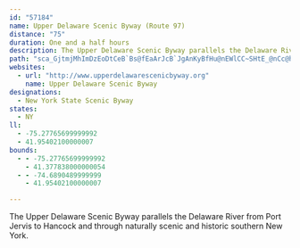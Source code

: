 ```yaml
---
id: "57184"
name: Upper Delaware Scenic Byway (Route 97)
distance: "75"
duration: One and a half hours
description: The Upper Delaware Scenic Byway parallels the Delaware River from Port Jervis to Hancock and through naturally scenic and historic southern New York.
path: "sca_GjtmjMhImDzEoDtCeB`Bs@fEaArJcB`JgAnKyBfHu@nEWlCC~SHtE_@nCc@hBc@bNmElFw@zBG~LFrF_@|B_@`G{AhPsEhDsAnBkArDyCrQcQnN{KxA_BdAqBv@{B`@aCNyAFwD_@aFwB{IOaBy@eZDeC~@sGp@mC~AqCxBiClDkC~MyHrCcCrBkDx@uBZsAXwAzGcy@f@cIHsDKoTi@yEiAsDoBuCyAiAuEoBwJkAmD{@_Bw@yAeAsAsAiAaB_B}DqK{[qYc~@iAaEmAmH{@{OuHaoBc@{MAyGd@gO|H}wBRgDd@gD|@mDhBaElAiBrBsBxAaAdBs@bGsAjf@aJ`\\_GlFu@|D?hZhC`DL|CBpKYbDJre@hIlBXtCJ|CQtm@uHrVkBzIr@nBG|UaCdLyAtA]lAm@hAw@~@aAdA{Bn@sBfA}ErA_LdAqBvC_ClFg@`HYlGkBrAmAzBwCvAiAzLgG~Bo@nHIj@KrAs@z@w@l@y@d@eAbCwGfBsDr@eAtGmHlA_Ct@{BVkA^_Fe@yYNgEbE_`@jAwEjDcGhGuMvAqBnBaBbB_Ax@YrB]dMMjQ?xDf@hJpB~BF|BMbBYfJyBrCmAfDgCv[oXbDgDpJ}MbUc]lA_BdFyE`AmAz@gBpDmJ~@mDZmB^_E\\{NMiEKeBoC{RmEcRc@_DOoEImPB}LD_Ab@kCx@cCnA_ChCiC`GqD~BiApCi@f\\uAtC?lBJxDh@zBl@zRlIhLtDbB^jBPjGSbDBtN|BxFJ`E]~Cm@f{Ae[|B_AnA}@dAgApBeDh@{Aj@aChAwJ|@uDh@eBh@gAhCoDlBeBhF_DlDaDdByBbLiPdAeAfFgC`P{J`CeA|Dy@lYsDvFYxg@QbCSxA]nPiGjFyB~AeA`JyGlEcChd@sUdBg@`BKdABhARdNpCfJf@xm@fCdGr@bc@nG|Ab@rBdAtAhArA|AnA~Bf@lAjBzHv@lEXfE@lBI~CeDj[IvA?zAHv@XrATl@x@pAnAt@lBRnAOvCcAzUwIfEcCpWeR|E}DfDsBr\\kRnHaDhD}@pKaAdMKbBQ|KsBlAAlBTtAh@vW|KxCj@fBFhCGzo@sFpG_Bbe@qPrBi@|k@iHvGm@lDErHJtJd@xt@hK|B?rDy@tAeAt@y@fSsYlBqBpA_AjB_AjDaApDWxh@p@jE`@fi@lHrCdAdBtAh@|@~@lBb@vA^fBNxAHnDm@lHk@~EsA`GwFlPeBdHcB~HIjBHn@^pAXd@t@j@x@L`Hd@jB@zBM~Bk@|CkA|e@wRhCuA|B}AbCmBrCyCpMwXnAuE\\_DCaFYgC{H_c@k@qFIaFT{En@eEp@gCt@eBhAuBte@oy@|DiG|A_Bnb@i_@rBmAnQmGvSuGxDq@pFY|EEhCPdN~AbBDdVm@lCB~@N`D~@tNbJtRxG`Af@~GlEjD|@hEZlBDhCSvD_ArHyCrAs@xQoNbCkCtAgCr@wBfB{HhAgCfwA_aCjCsDtAcAbB{@dCy@zCQ~BPbBf@pJpEx@RfCXhBE~Ck@lAa@rFkDhD{AjTsDhCw@rEoBhCm@xCU`Xm@bSJfIWnMGxUsElImBlC_@pD?zK~AjKfAnBb@hUnHlDt@|HjAlBVrBJrQHpAIrAYfDiB`LiIvBmC~@kBr@oBt@_EhCcZnJkz@TmHMsRW{Fs@uGo@mDyAgFmAeDiA{BeQ}YcBsE]mAuDaRy@uHMaEV}b@d@mInBwPr@aDdAqCtJqNbFgJ`BqE~@mEn@oFP{CFeDYqW@yHf@oHdAgLXyBhAmFt@mBzDqFrAuApBsA|@YrUqF`M{DzC_@vKg@nBW`Bg@x@e@nAkAtCaEpAmD|DcZ~@sDbA{B~Rk^xCeGlDiGhA_BrAuApP{KbAk@`Dq@jBDpBj@nCrAlC~BxG|ItK~Jx@f@vBp@|BN~AIlBk@tAy@|BeCtAkDpCoKnAuGTmCHwC@aFG}EwAmNeA{H}Hqe@}AgIoMck@_@}BSmCAoDh@}RXeEd@kChAoDtOi]|BmG~BiKbDoPn@gBv@qAx@u@hAs@|D}AzAaAvAqAbBeChCgGbB{BhA}@rEaC|B{AvH_HbAsBjCuIf@aDFsBKeE_AiLYeBoCsKaA_Cu@mA_CaCmAs@sFsByC_B}AgAaEgDuRsTiC{DiCoFcAeCkHoTo@uCUwCMaFHeFToCr@wE|@{DtDaKjDiH~E_I`CiCxAoAbEiChCiAbG{A|@MpIS|Fy@tIeCv[aKfEyA~Aw@pGiE~A_BhBmCrAgD~@qEb@gENgD?mDSyDUsBgD{Su@}Co@iBkJyQ_BeEqD{OUaBS_EBqC^cLRgBZeBlC}K|DgOr@aE`@eDTmDFiHG_EOqA[eBm@{AiCqDe@aAmFeQwAwD}J{S}Umb@iAuCc@yBK}AEoAFcBPoAtA_FdAyHrDkKlAcCfAiAdBwA|AeClHiGrAe@jMmB`Fe@xDGnMfAnC^lDr@tLlD|D|AzATlADvC^vPgAjDZxCh@~B@|AMlBk@~RyKtLcHhA_A|LgLzFuHlAmBzAeDvAmEt@eDb@cCbCiUbAwFd@uBhAmD|JaXlAqCrDkHlCaExDuEt`@ca@dIuH`_@i[lAeBt@uBXsCNmKO{LNaCb@wBDAxBmG"
websites:
  - url: "http://www.upperdelawarescenicbyway.org"
    name: Upper Delaware Scenic Byway
designations:
  - New York State Scenic Byway
states:
  - NY
ll:
  - -75.27765699999992
  - 41.95402100000007
bounds:
  - - -75.27765699999992
    - 41.377838000000054
  - - -74.6890489999999
    - 41.95402100000007

---
```


The Upper Delaware Scenic Byway parallels the Delaware River from Port Jervis to Hancock and through naturally scenic and historic southern New York.
